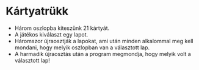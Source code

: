 # Kártyatrükk

- Három oszlopba kiteszünk 21 kártyát.
- A játékos kiválaszt egy lapot.
- Háromszor újraosztják a lapokat, ami után minden alkalommal meg kell mondani, hogy melyik oszlopban van a választott lap.
- A harmadik újraosztás után a program megmondja, hogy melyik volt a választott lap!

